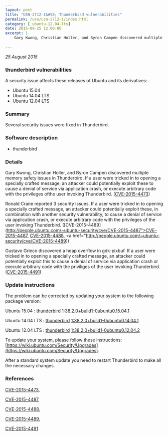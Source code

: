 ```yaml
---
layout: post
title: "USN-2712-1&#58; Thunderbird vulnerabilities"
permalink: /usn/usn-2712-1/index.html
category: [ ubuntu-12.04-lts]
date: 2015-08-25 12:00:00
excerpt: |
    Gary Kwong, Christian Holler, and Byron Campen discovered multiple memory safety issues in Thunderbird. If a user were tricked in to opening a specially crafted message, an attacker could potentially exploit these to cause a denial of service via application crash, or execute arbitrary code with the privileges ofthe user invoking Thunderbird. ([CVE-2015-4473](http://people.ubuntu.com/~ubuntu-security/cve/CVE-2015-4473))
    
--- 
```

 
 

*25 August 2015*

### thunderbird vulnerabilities

A security issue affects these releases of Ubuntu and its derivatives:

* Ubuntu 15.04
* Ubuntu 14.04 LTS
* Ubuntu 12.04 LTS

### Summary

Several security issues were fixed in Thunderbird. 

### Software description

* thunderbird 

### Details

Gary Kwong, Christian Holler, and Byron Campen discovered multiple memory safety issues in Thunderbird. If a user were tricked in to opening a specially crafted message, an attacker could potentially exploit these to cause a denial of service via application crash, or execute arbitrary code with the privileges ofthe user invoking Thunderbird. ([CVE-2015-4473](http://people.ubuntu.com/~ubuntu-security/cve/CVE-2015-4473))

Ronald Crane reported 3 security issues. If a user were tricked in to opening a specially crafted message, an attacker could potentially exploit these, in combination with another security vulnerability, to cause a denial of service via application crash, or execute arbitrary code with the privileges of the user invoking Thunderbird. ([CVE-2015-4489](http://people.ubuntu.com/~ubuntu-security/cve/CVE-2015-4487">CVE-2015-4487</a>, <a href="http://people.ubuntu.com/~ubuntu-security/cve/CVE-2015-4488">CVE-2015-4488</a>, <a href="http://people.ubuntu.com/~ubuntu-security/cve/CVE-2015-4489))

Gustavo Grieco discovered a heap overflow in gdk-pixbuf. If a user were tricked in to opening a specially crafted message, an attacker could potentially exploit this to cause a denial of service via application crash or execute arbitrary code with the priviliges of the user invoking Thunderbird. ([CVE-2015-4491](http://people.ubuntu.com/~ubuntu-security/cve/CVE-2015-4491)) 

### Update instructions

The problem can be corrected by updating your system to the following package version:

Ubuntu 15.04
 : [thunderbird](https://launchpad.net/ubuntu/+source/thunderbird) <span> [1:38.2.0+build1-0ubuntu0.15.04.1](https://launchpad.net/ubuntu/+source/thunderbird/1:38.2.0+build1-0ubuntu0.15.04.1) </span> 

Ubuntu 14.04 LTS
 : [thunderbird](https://launchpad.net/ubuntu/+source/thunderbird) <span> [1:38.2.0+build1-0ubuntu0.14.04.1](https://launchpad.net/ubuntu/+source/thunderbird/1:38.2.0+build1-0ubuntu0.14.04.1) </span> 

Ubuntu 12.04 LTS
 : [thunderbird](https://launchpad.net/ubuntu/+source/thunderbird) <span> [1:38.2.0+build1-0ubuntu0.12.04.2](https://launchpad.net/ubuntu/+source/thunderbird/1:38.2.0+build1-0ubuntu0.12.04.2) </span> 

To update your system, please follow these instructions: [https://wiki.ubuntu.com/Security/Upgrades](https://wiki.ubuntu.com/Security/Upgrades).

After a standard system update you need to restart Thunderbird to make all the necessary changes. 

### References

 
 [CVE-2015-4473](http://people.ubuntu.com/~ubuntu-security/cve/CVE-2015-4473), 

 [CVE-2015-4487](http://people.ubuntu.com/~ubuntu-security/cve/CVE-2015-4487), 

 [CVE-2015-4488](http://people.ubuntu.com/~ubuntu-security/cve/CVE-2015-4488), 

 [CVE-2015-4489](http://people.ubuntu.com/~ubuntu-security/cve/CVE-2015-4489), 

 [CVE-2015-4491](http://people.ubuntu.com/~ubuntu-security/cve/CVE-2015-4491)
 


